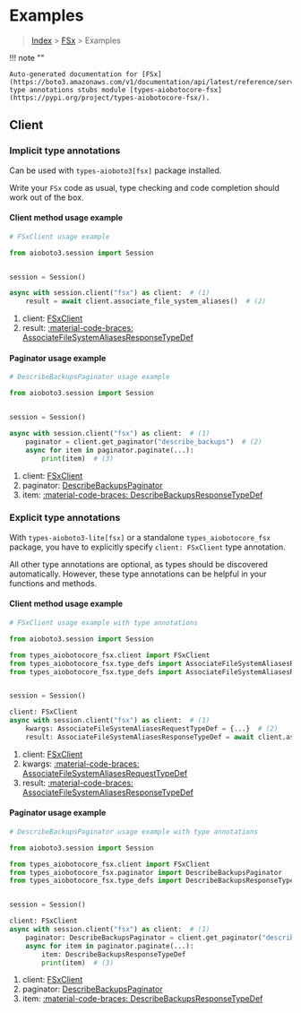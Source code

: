 # Examples

> [Index](../README.md) > [FSx](./README.md) > Examples

!!! note ""

    Auto-generated documentation for [FSx](https://boto3.amazonaws.com/v1/documentation/api/latest/reference/services/fsx.html#fsx)
    type annotations stubs module [types-aiobotocore-fsx](https://pypi.org/project/types-aiobotocore-fsx/).

## Client

### Implicit type annotations

Can be used with `types-aioboto3[fsx]` package installed.

Write your `FSx` code as usual,
type checking and code completion should work out of the box.



#### Client method usage example

```python
# FSxClient usage example

from aioboto3.session import Session


session = Session()

async with session.client("fsx") as client:  # (1)
    result = await client.associate_file_system_aliases()  # (2)
```

1. client: [FSxClient](./client.md)
2. result: [:material-code-braces: AssociateFileSystemAliasesResponseTypeDef](./type_defs.md#associatefilesystemaliasesresponsetypedef)



#### Paginator usage example

```python
# DescribeBackupsPaginator usage example

from aioboto3.session import Session


session = Session()

async with session.client("fsx") as client:  # (1)
    paginator = client.get_paginator("describe_backups")  # (2)
    async for item in paginator.paginate(...):
        print(item)  # (3)
```

1. client: [FSxClient](./client.md)
2. paginator: [DescribeBackupsPaginator](./paginators.md#describebackupspaginator)
3. item: [:material-code-braces: DescribeBackupsResponseTypeDef](./type_defs.md#describebackupsresponsetypedef)




### Explicit type annotations

With `types-aioboto3-lite[fsx]`
or a standalone `types_aiobotocore_fsx` package, you have to explicitly specify
`client: FSxClient` type annotation.

All other type annotations are optional, as types should be discovered automatically.
However, these type annotations can be helpful in your functions and methods.


#### Client method usage example

```python
# FSxClient usage example with type annotations

from aioboto3.session import Session

from types_aiobotocore_fsx.client import FSxClient
from types_aiobotocore_fsx.type_defs import AssociateFileSystemAliasesResponseTypeDef
from types_aiobotocore_fsx.type_defs import AssociateFileSystemAliasesRequestTypeDef


session = Session()

client: FSxClient
async with session.client("fsx") as client:  # (1)
    kwargs: AssociateFileSystemAliasesRequestTypeDef = {...}  # (2)
    result: AssociateFileSystemAliasesResponseTypeDef = await client.associate_file_system_aliases(**kwargs)  # (3)
```

1. client: [FSxClient](./client.md)
2. kwargs: [:material-code-braces: AssociateFileSystemAliasesRequestTypeDef](./type_defs.md#associatefilesystemaliasesrequesttypedef)
3. result: [:material-code-braces: AssociateFileSystemAliasesResponseTypeDef](./type_defs.md#associatefilesystemaliasesresponsetypedef)



#### Paginator usage example

```python
# DescribeBackupsPaginator usage example with type annotations

from aioboto3.session import Session

from types_aiobotocore_fsx.client import FSxClient
from types_aiobotocore_fsx.paginator import DescribeBackupsPaginator
from types_aiobotocore_fsx.type_defs import DescribeBackupsResponseTypeDef


session = Session()

client: FSxClient
async with session.client("fsx") as client:  # (1)
    paginator: DescribeBackupsPaginator = client.get_paginator("describe_backups")  # (2)
    async for item in paginator.paginate(...):
        item: DescribeBackupsResponseTypeDef
        print(item)  # (3)
```

1. client: [FSxClient](./client.md)
2. paginator: [DescribeBackupsPaginator](./paginators.md#describebackupspaginator)
3. item: [:material-code-braces: DescribeBackupsResponseTypeDef](./type_defs.md#describebackupsresponsetypedef)




